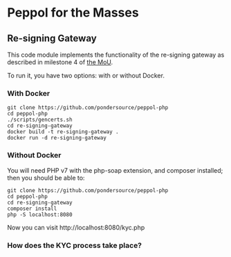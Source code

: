 # Peppol for the Masses
## Re-signing Gateway
This code module implements the functionality of the re-signing gateway as described
in milestone 4 of [the MoU](https://github.com/pondersource/peppol-php/blob/main/pftm-mou-annexe-milestones.pdf).

To run it, you have two options: with or without Docker.

### With Docker
```
git clone https://github.com/pondersource/peppol-php
cd peppol-php
./scripts/gencerts.sh
cd re-signing-gateway
docker build -t re-signing-gateway .
docker run -d re-signing-gateway
```

### Without Docker
You will need PHP v7 with the php-soap extension, and composer installed; then you should be able to:
```
git clone https://github.com/pondersource/peppol-php
cd peppol-php
cd re-signing-gateway
composer install
php -S localhost:8080
```
Now you can visit http://localhost:8080/kyc.php

### How does the KYC process take place?

